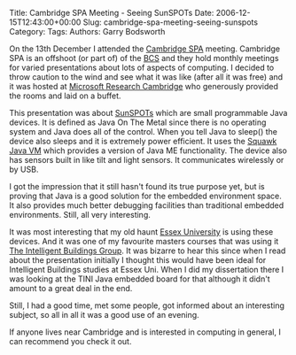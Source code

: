 Title: Cambridge SPA Meeting - Seeing SunSPOTs
Date: 2006-12-15T12:43:00+00:00
Slug: cambridge-spa-meeting-seeing-sunspots
Category: 
Tags: 
Authors: Garry Bodsworth

On the 13th December I attended the <a href="http://www.bcs-spa.org/cgi-bin/view/SPA/SpaCambridge">Cambridge SPA</a> meeting.  Cambridge SPA is an offshoot (or part of) of the <a href="http://www.bcs-spa.org/cgi-bin/view/SPA/SpaCambridge">BCS</a> and they hold monthly meetings for varied presentations about lots of aspects of computing.  I decided to throw caution to the wind and see what it was like (after all it was free) and it was hosted at <a href="http://www.bcs-spa.org/cgi-bin/view/SPA/MicrosoftResearchCentreCambridge">Microsoft Research Cambridge</a> who generously provided the rooms and laid on a buffet.

This presentation was about <a href="http://www.sunspotworld.com/">SunSPOTs</a> which are small programmable Java devices.  It is defined as Java On The Metal since there is no operating system and Java does all of the control.  When you tell Java to sleep() the device also sleeps and it is extremely power efficient.  It uses the <a href="http://research.sun.com/projects/squawk/squawk-rjvm.html">Squawk Java VM</a> which provides a version of Java ME functionality.  The device also has sensors built in like tilt and light sensors.  It communicates wirelessly or by USB.

I got the impression that it still hasn't found its true purpose yet, but is proving that Java is a good solution for the embedded environment space.  It also provides much better debugging facilities than traditional embedded environments.  Still, all very interesting.

It was most interesting that my old haunt <a href="http://www.essex.ac.uk">Essex University</a> is using these devices.  And it was one of my favourite masters courses that was using it <a href="http://iieg.essex.ac.uk/">The Intelligent Buildings Group</a>.  It was bizarre to hear this since when I read about the presentation initially I thought this would have been ideal for Intelligent Buildings studies at Essex Uni.  When I did my dissertation there I was looking at the TINI Java embedded board for that although it didn't amount to a great deal in the end.

Still, I had a good time, met some people, got informed about an interesting subject, so all in all it was a good use of an evening.

If anyone lives near Cambridge and is interested in computing in general, I can recommend you check it out.
